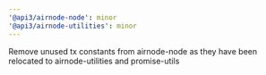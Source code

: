 ```yaml
---
'@api3/airnode-node': minor
'@api3/airnode-utilities': minor
---
```


Remove unused tx constants from airnode-node as they have been relocated to airnode-utilities and promise-utils
